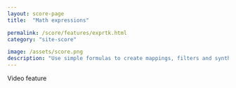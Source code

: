 ```yaml
---
layout: score-page
title:  "Math expressions"

permalink: /score/features/exprtk.html
category: "site-score"

image: /assets/score.png
description: "Use simple formulas to create mappings, filters and synths"
---
```


Video feature
